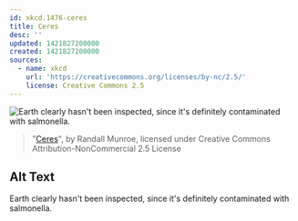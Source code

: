 ```yaml
---
id: xkcd.1476-ceres
title: Ceres
desc: ''
updated: 1421827200000
created: 1421827200000
sources:
  - name: xkcd
    url: 'https://creativecommons.org/licenses/by-nc/2.5/'
    license: Creative Commons 2.5
---
```

![Earth clearly hasn't been inspected, since it's definitely contaminated with salmonella.](https://imgs.xkcd.com/comics/ceres.png)
> "[Ceres](https://xkcd.com/1476/)", by Randall Munroe, licensed under Creative Commons Attribution-NonCommercial 2.5 License

## Alt Text
Earth clearly hasn't been inspected, since it's definitely contaminated with salmonella.
